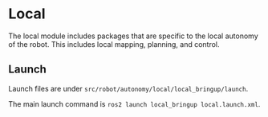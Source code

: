 # Local
The local module includes packages that are specific to the local autonomy of the robot. This includes local mapping, planning, and control.

## Launch
Launch files are under `src/robot/autonomy/local/local_bringup/launch`.

The main launch command is `ros2 launch local_bringup local.launch.xml`.

